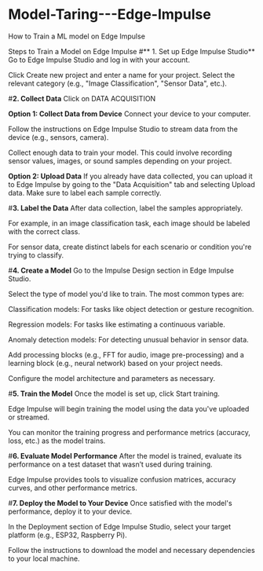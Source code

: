 # Model-Taring---Edge-Impulse
How to Train a ML model on Edge Impulse

Steps to Train a Model on Edge Impulse
#** 1. Set up Edge Impulse Studio**
Go to Edge Impulse Studio and log in with your account.

Click Create new project and enter a name for your project. Select the relevant category (e.g., "Image Classification", "Sensor Data", etc.).

#**2. Collect Data**
Click on DATA ACQUISITION

**Option 1: Collect Data from Device**
Connect your device to your computer.

Follow the instructions on Edge Impulse Studio to stream data from the device (e.g., sensors, camera).

Collect enough data to train your model. This could involve recording sensor values, images, or sound samples depending on your project.

**Option 2: Upload Data**
If you already have data collected, you can upload it to Edge Impulse by going to the "Data Acquisition" tab and selecting Upload data. Make sure to label each sample correctly.

#**3. Label the Data**
After data collection, label the samples appropriately.

For example, in an image classification task, each image should be labeled with the correct class.

For sensor data, create distinct labels for each scenario or condition you're trying to classify.

#**4. Create a Model**
Go to the Impulse Design section in Edge Impulse Studio.

Select the type of model you'd like to train. The most common types are:

Classification models: For tasks like object detection or gesture recognition.

Regression models: For tasks like estimating a continuous variable.

Anomaly detection models: For detecting unusual behavior in sensor data.

Add processing blocks (e.g., FFT for audio, image pre-processing) and a learning block (e.g., neural network) based on your project needs.

Configure the model architecture and parameters as necessary.

#**5. Train the Model**
Once the model is set up, click Start training.

Edge Impulse will begin training the model using the data you've uploaded or streamed.

You can monitor the training progress and performance metrics (accuracy, loss, etc.) as the model trains.

#**6. Evaluate Model Performance**
After the model is trained, evaluate its performance on a test dataset that wasn’t used during training.

Edge Impulse provides tools to visualize confusion matrices, accuracy curves, and other performance metrics.

#**7. Deploy the Model to Your Device**
Once satisfied with the model's performance, deploy it to your device.

In the Deployment section of Edge Impulse Studio, select your target platform (e.g., ESP32, Raspberry Pi).

Follow the instructions to download the model and necessary dependencies to your local machine.

